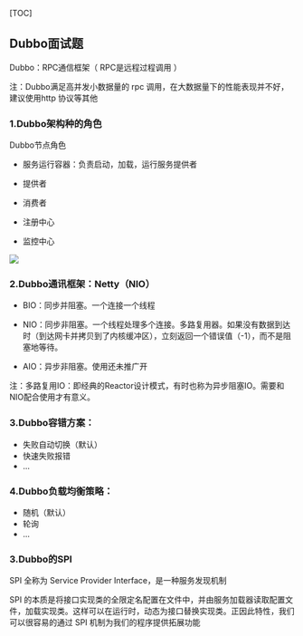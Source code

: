 



[TOC]



## Dubbo面试题

Dubbo：RPC通信框架（ RPC是远程过程调用 ）

注：Dubbo满足高并发小数据量的 rpc 调用，在大数据量下的性能表现并不好，建议使用http 协议等其他



### 1.Dubbo架构种的角色

Dubbo节点角色

- 服务运行容器：负责启动，加载，运行服务提供者 

- 提供者

- 消费者

- 注册中心

- 监控中心



![](https://gitee.com/domineering_red_tide/image/raw/master/image/20210612135019.png)






### 2.Dubbo通讯框架：Netty（NIO）

- BIO：同步并阻塞。一个连接一个线程

- NIO：同步非阻塞。一个线程处理多个连接。多路复用器。如果没有数据到达时（到达网卡并拷贝到了内核缓冲区），立刻返回一个错误值（-1），而不是阻塞地等待。

- AIO：异步非阻塞。使用还未推广开


注：多路复用IO：即经典的Reactor设计模式，有时也称为异步阻塞IO。需要和NIO配合使用才有意义。

  



### 3.Dubbo容错方案：

- 失败自动切换（默认）
- 快速失败报错
- ...



### 4.Dubbo负载均衡策略：

- 随机（默认）
- 轮询
- ...





### 3.Dubbo的SPI

SPI 全称为 Service Provider Interface，是一种服务发现机制 

SPI 的本质是将接口实现类的全限定名配置在文件中，并由服务加载器读取配置文件，加载实现类。这样可以在运行时，动态为接口替换实现类。正因此特性，我们可以很容易的通过 SPI 机制为我们的程序提供拓展功能 